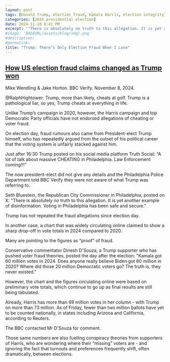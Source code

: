 ```yaml
---
layout: post
tags: [Donald Trump, election fraud, Kamala Harris, election integrity]
categories: [2024 presidential election]
date: 2024-11-10 8:41 PM
excerpt: '"There is absolutely no truth to this allegation. It is yet another example of disinformation. Voting in Philadelphia has been safe and secure." – Seth Bluestein, the Republican City Commissioner in Philadelphia, posted on X.'
#image: 'BASEURL/assets/blog/img/.png'
#description:
#permalink:
title: "Trump: There’s Only Election Fraud When I Lose"
---
```



## [How US election fraud claims changed as Trump won](https://www.bbc.com/news/articles/cy9j8r8gg0do)

Mike Wendling & Jake Horton. BBC Verify. November 8, 2024.

@RalphHightower: Trump, more than likely, cheats at golf. Trump is a pathological liar, so yes, Trump cheats at everything in life.

Unlike Trump’s campaign in 2020, however, the Harris campaign and top Democratic Party officials have not endorsed allegations of cheating or voter fraud.

On election day, fraud rumours also came from President-elect Trump himself, who has repeatedly argued from the outset of his political career that the voting system is unfairly stacked against him.

Just after 16:30 Trump posted on his social media platform Truth Social: “A lot of talk about massive CHEATING in Philadelphia. Law Enforcement coming!!!”

The now president-elect did not give any details and the Philadelphia Police Department told BBC Verify they were not aware of what Trump was referring to.

Seth Bluestein, the Republican City Commissioner in Philadelphia, posted on X: "There is absolutely no truth to this allegation. It is yet another example of disinformation. Voting in Philadelphia has been safe and secure."

Trump has not repeated the fraud allegations since election day.

In another case, a chart that was widely circulating online claimed to show a sharp drop-off in vote totals in 2024 compared to 2020.

Many are pointing to the figures as “proof” of fraud.

Conservative commentator Dinesh D'Souza, a Trump supporter who has pushed voter fraud theories, posted the day after the election: "Kamala got 60 million votes in 2024. Does anyone really believe Biden got 80 million in 2020? Where did those 20 million Democratic voters go? The truth is, they never existed."

However, the chart and the figures circulating online were based on preliminary vote totals, which continue to go up as final results are still being tabulated.

Already, Harris has more than 69 million votes in her column - with Trump on more than 73 million. As of Friday, fewer than two million ballots have yet to be counted nationally, in states including Arizona and California, according to Reuters.

The BBC contacted Mr D'Souza for comment.

Those same numbers are also fuelling conspiracy theories from supporters of Harris, who are wondering where their “missing” voters are - and ignoring the fact that turnouts and preferences frequently shift, often dramatically, between elections.
